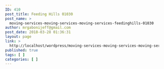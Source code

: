 ```yaml
---
ID: 410
post_title: Feeding Hills 01030
post_name: >
  moving-services-moving-services-moving-services-feedinghills-01030
author: mrgabonijeff@gmail.com
post_date: 2018-03-28 01:36:31
layout: page
link: >
  http://localhost/wordpress/moving-services-moving-services-moving-services-feedinghills-01030/
published: true
tags: [ ]
categories: [ ]
---
```

